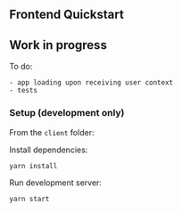 ## Frontend Quickstart

## Work in progress

To do:

    - app loading upon receiving user context
    - tests

### Setup (development only)

From the `client` folder:

Install dependencies:

    yarn install

Run development server:

    yarn start
